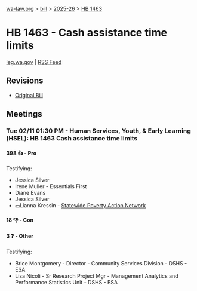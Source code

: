 [wa-law.org](/) > [bill](/bill/) > [2025-26](/bill/2025-26/) > [HB 1463](/bill/2025-26/hb/1463/)

# HB 1463 - Cash assistance time limits
[leg.wa.gov](https://app.leg.wa.gov/billsummary?BillNumber=1463&Year=2025&Initiative=false) | [RSS Feed](./rss.xml)

## Revisions
* [Original Bill](1/)

## Meetings
### Tue 02/11 01:30 PM - Human Services, Youth, & Early Learning (HSEL): HB 1463 Cash assistance time limits
#### 398 👍 - Pro
Testifying:
* Jessica Silver
* Irene Muller - Essentials First
* Diane Evans
* Jessica Silver
* 💵Lianna Kressin - [Statewide Poverty Action Network](/org/statewide_poverty_action_network/)

#### 18 👎 - Con

#### 3 ❓ - Other
Testifying:
* Brice Montgomery - Director - Community Services Division - DSHS - ESA
* Lisa Nicoli - Sr Research Project Mgr - Management Analytics and Performance Statistics Unit - DSHS - ESA
